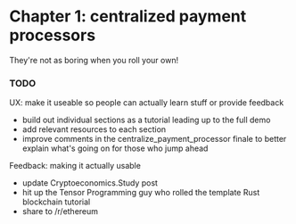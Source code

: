 # Chapter 1: centralized payment processors
They're not as boring when you roll your own! 

### TODO

UX: make it useable so people can actually learn stuff or provide feedback
- build out individual sections as a tutorial leading up to the full demo
- add relevant resources to each section
- improve comments in the centralize_payment_processor finale to better explain what's going on for those who jump ahead

Feedback: making it actually usable
- update Cryptoeconomics.Study post
- hit up the Tensor Programming guy who rolled the template Rust blockchain tutorial
- share to /r/ethereum
